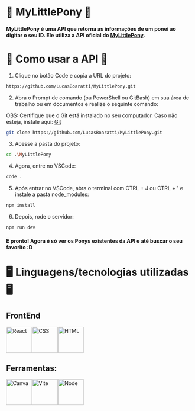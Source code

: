 # 🦄 MyLittlePony 🦄

#### MyLittlePony é uma API que retorna as informações de um ponei ao digitar o seu ID. Ele utiliza a API oficial do [MyLittlePony](https://ponyapi.net/).

# 🌈 Como usar a API 🌈

1. Clique no botão Code e copia a URL do projeto:

```bash
https://github.com/LucasBoaratti/MyLittlePony.git
```

2. Abra o Prompt de comando (ou PowerShell ou GitBash) em sua área de trabalho ou em documentos e realize o seguinte comando:

OBS: Certifique que o Git está instalado no seu computador. Caso não esteja, instale aqui: [Git](https://git-scm.com/downloads)

```bash 
git clone https://github.com/LucasBoaratti/MyLittlePony.git
```

3. Acesse a pasta do projeto:

```bash
cd .\MyLittlePony
```

4. Agora, entre no VSCode:

```bash
code .
```

5. Após entrar no VSCode, abra o terminal com CTRL + J ou CTRL + ' e instale a pasta node_modules: 

```bash
npm install
```

6. Depois, rode o servidor: 

```bash
npm run dev
```

#### E pronto! Agora é só ver os Ponys existentes da API e até buscar o seu favorito :D

# 🖥️ Linguagens/tecnologias utilizadas 🖥️

## FrontEnd

<div style="display: flex;">
  <img src="https://cdn.jsdelivr.net/gh/devicons/devicon@latest/icons/react/react-original.svg" alt="React" width="70px" height="70px"/>
  <img src="https://cdn.jsdelivr.net/gh/devicons/devicon@latest/icons/css3/css3-original.svg" alt="CSS" width="70px" height="70px"/>
  <img src="https://cdn.jsdelivr.net/gh/devicons/devicon@latest/icons/html5/html5-original.svg" alt="HTML" width="70px" height="70px"/>
</div>

## Ferramentas:

<div style="display: flex;">
  <img src="https://cdn.jsdelivr.net/gh/devicons/devicon@latest/icons/canva/canva-original.svg" alt="Canva" width="70px" height="70px" />
  <img src="https://cdn.jsdelivr.net/gh/devicons/devicon@latest/icons/vitejs/vitejs-original.svg" alt="Vite" width="70px" height="70px" />
  <img src="https://cdn.jsdelivr.net/gh/devicons/devicon@latest/icons/nodejs/nodejs-original.svg" alt="Node" width="70px" height="70px" />
</div>
